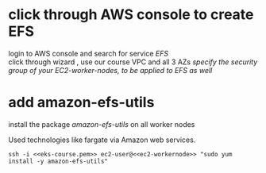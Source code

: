 # click through AWS console to create EFS
login to AWS console and search for service _EFS_   
click through wizard , use our course VPC and all 3 AZs
*specify the security group of your EC2-worker-nodes, to be applied to EFS as well*

# add amazon-efs-utils
install the package *amazon-efs-utils* on all worker nodes

Used technologies like fargate via Amazon web services.
```
ssh -i <<eks-course.pem>> ec2-user@<<ec2-workernode>> "sudo yum install -y amazon-efs-utils"
```

